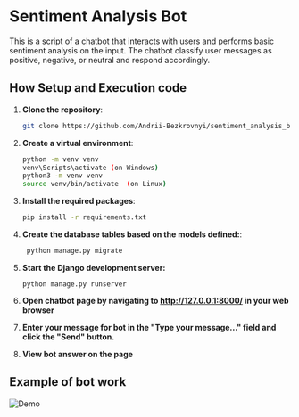 # Sentiment Analysis Bot
 This is a script of a chatbot that interacts with users and performs basic sentiment analysis on the input. The chatbot classify user messages as positive, negative, or neutral and respond accordingly.

## How Setup and Execution code

1. **Clone the repository**:
    ```sh
    git clone https://github.com/Andrii-Bezkrovnyi/sentiment_analysis_bot.git
    ```

2. **Create a virtual environment**:
    ```sh
    python -m venv venv
    venv\Scripts\activate (on Windows) 
    python3 -m venv venv
    source venv/bin/activate  (on Linux)
    ```

3. **Install the required packages**:
    ```sh
    pip install -r requirements.txt
    ```

4. **Create the database tables based on the models defined:**:
    
   ```sh
    python manage.py migrate
    ```   
5. **Start the Django development server:** 
    ```shell
    python manage.py runserver
    ```
6. **Open chatbot page by navigating to http://127.0.0.1:8000/ in your web browser**

7. **Enter your message for bot in the "Type your message..." field and click the "Send" button.**

8. **View bot answer on the page**
## Example of bot work
![Demo](screen/demo.png)